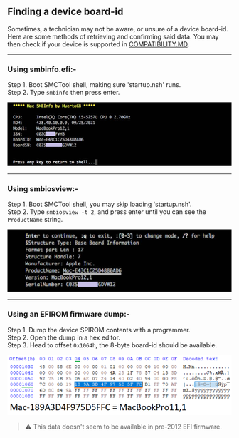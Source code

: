 ## Finding a device board-id

Sometimes, a technician may not be aware, or unsure of a device board-id. Here are some methods of retrieving and confirming said data. You may then check if your device is supported in [COMPATIBILITY.MD](COMPATIBILITY.md).

---
### Using smbinfo.efi:-

Step 1. Boot SMCTool shell, making sure 'startup.nsh' runs.\
Step 2. Type `smbinfo` then press enter.

<kbd><img width="600" src="resource/img/smbinfo.png" alt="smb-info"></kbd>

---
### Using smbiosview:-

Step 1. Boot SMCTool shell, you may skip loading 'startup.nsh'.\
Step 2. Type `smbiosview -t 2`, and press enter until you can see the `ProductName` string.

<kbd><img width="600" src="resource/img/smbios.png" alt="efi-board-id"></kbd>

---
### Using an EFIROM firmware dump:-

Step 1. Dump the device SPIROM contents with a programmer.\
Step 2. Open the dump in a hex editor.\
Step 3. Head to offset `0x1064h`, the 8-byte board-id should be available.

<kbd><img width="600" src="resource/img/efi-board-id.png" alt="efi-board-id"></kbd>

> ⚠ This data doesn't seem to be available in pre-2012 EFI firmware.
